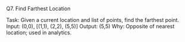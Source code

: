 Q7. Find Farthest Location

Task: Given a current location and list of points, find the farthest point.
Input: (0,0), [(1,1), (2,2), (5,5)]
Output: (5,5)
Why: Opposite of nearest location; used in analytics.